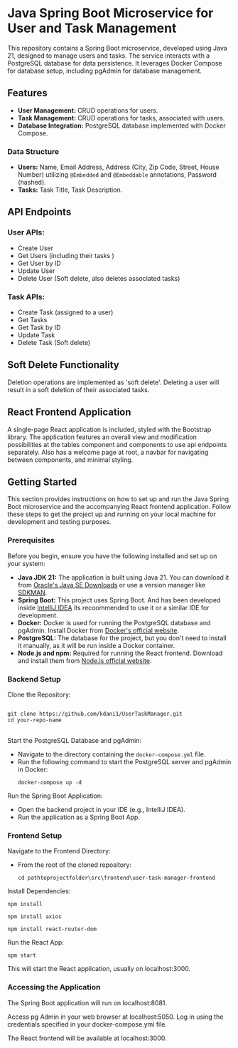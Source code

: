 <h1>Java Spring Boot Microservice for User and Task Management</h1>

<p>This repository contains a Spring Boot microservice, developed using Java 21, designed to manage users and tasks. The service interacts with a PostgreSQL database for data persistence. It leverages Docker Compose for database setup, including pgAdmin for database management.</p>

<h2>Features</h2>
<ul>
  <li><strong>User Management:</strong> CRUD operations for users.</li>
  <li><strong>Task Management:</strong> CRUD operations for tasks, associated with users.</li>
  <li><strong>Database Integration:</strong> PostgreSQL database implemented with Docker Compose.</li>
</ul>

<h3>Data Structure</h3>
<ul>
  <li><strong>Users:</strong> Name, Email Address, Address (City, Zip Code, Street, House Number) utilizing <code>@Embedded</code> and <code>@Embeddable</code> annotations, Password (hashed).</li>
  <li><strong>Tasks:</strong> Task Title, Task Description.</li>
</ul>

<h2>API Endpoints</h2>
<h3>User APIs:</h3>
<ul>
  <li>Create User</li>
  <li>Get Users (including their tasks
)</li>

  <li>Get User by ID</li>
  <li>Update User</li>
  <li>Delete User (Soft delete, also deletes associated tasks)</li>
</ul>
<h3>Task APIs:</h3>
<ul>
  <li>Create Task (assigned to a user)</li>
  <li>Get Tasks</li>
  <li>Get Task by ID</li>
  <li>Update Task</li>
  <li>Delete Task (Soft delete)</li>
</ul>
<h2>Soft Delete Functionality</h2>
<p>Deletion operations are implemented as 'soft delete'. Deleting a user will result in a soft deletion of their associated tasks.</p>
<h2>React Frontend Application</h2>
<p>A single-page React application is included, styled with the Bootstrap library. The application features an overall view and modification possibilities at the tables component and components to use api endpoints separately. Also has a welcome page at root, a navbar for navigating between components, and minimal styling.</p>
<h2>Getting Started</h2>
<p>This section provides instructions on how to set up and run the Java Spring Boot microservice and the accompanying React frontend application. Follow these steps to get the project up and running on your local machine for development and testing purposes.</p>
<h3>Prerequisites</h3>
<p>Before you begin, ensure you have the following installed and set up on your system:</p>
<ul>
  <li><strong>Java JDK 21:</strong> The application is built using Java 21. You can download it from <a href="https://www.oracle.com/java/technologies/javase-jdk21-downloads.html">Oracle's Java SE Downloads</a> or use a version manager like <a href="https://sdkman.io/">SDKMAN</a>.</li>
  <li><strong>Spring Boot:</strong> This project uses Spring Boot. And has been developed inside <a href="https://www.jetbrains.com/idea/download">IntelliJ IDEA</a> its recoommended to use it or a similar IDE for development.</li>
  <li><strong>Docker:</strong> Docker is used for running the PostgreSQL database and pgAdmin. Install Docker from <a href="https://www.docker.com/products/docker-desktop">Docker's official website</a>.</li>
  <li><strong>PostgreSQL:</strong> The database for the project, but you don't need to install it manually, as it will be run inside a Docker container.</li>
  <li><strong>Node.js and npm:</strong> Required for running the React frontend. Download and install them from <a href="https://nodejs.org/">Node.js official website</a>.</li>
</ul>
<h3>Backend Setup</h3>
<p>Clone the Repository:</p>
<pre>
<code>
git clone https://github.com/kdani1/UserTaskManager.git
cd your-repo-name
</code>
</pre>
<p>Start the PostgreSQL Database and pgAdmin:</p>
<ul>
  <li>Navigate to the directory containing the <code>docker-compose.yml</code> file.</li>
  <li>Run the following command to start the PostgreSQL server and pgAdmin in Docker:
    <pre><code>docker-compose up -d</code></pre>
  </li>
</ul>
<p>Run the Spring Boot Application:</p>
<ul>
  <li>Open the backend project in your IDE (e.g., IntelliJ IDEA).</li>
  <li>Run the application as a Spring Boot App.</li>
</ul>
<h3>Frontend Setup</h3>
<p>Navigate to the Frontend Directory:</p>
<ul>
  <li>From the root of the cloned repository:
    <pre><code>cd pathtoprojectfolder\src\frontend\user-task-manager-frontend</code></pre>
  </li>
</ul>
<p>Install Dependencies:</p>
<pre><code>npm install</code></pre>
<pre><code>npm install axios</code></pre>
<pre><code>npm install react-router-dom</code></pre>
<p>Run the React App:</p>
<pre><code>npm start</code></pre>
<p>This will start the React application, usually on localhost:3000.</p>
<h3>Accessing the Application</h3>
<p>The Spring Boot application will run on localhost:8081.</p>
<p>Access pg
Admin in your web browser at localhost:5050. Log in using the credentials specified in your docker-compose.yml file.</p>

<p>The React frontend will be available at localhost:3000.</p>
